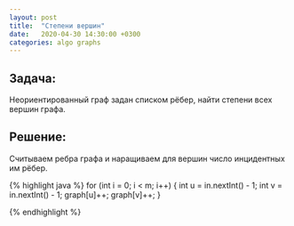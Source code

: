 ```yaml
---
layout: post
title:  "Степени вершин"
date:   2020-04-30 14:30:00 +0300
categories: algo graphs
---
```


## Задача:
Неориентированный граф задан списком рёбер, найти степени всех вершин графа.

## Решение:
Считываем ребра графа и наращиваем для вершин число инцидентных им рёбер.

{% highlight java %}
for (int i = 0; i < m; i++) {
	int u = in.nextInt() - 1;
	int v = in.nextInt() - 1;
	graph[u]++;
	graph[v]++;
}

{% endhighlight %}